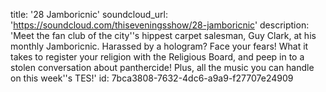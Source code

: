 title: '28 Jamboricnic'
soundcloud_url: 'https://soundcloud.com/thiseveningsshow/28-jamboricnic'
description: 'Meet the fan club of the city''s hippest carpet salesman, Guy Clark, at his monthly Jamboricnic. Harassed by a hologram? Face your fears! What it takes to register your religion with the Religious Board, and peep in to a stolen conversation about panthercide! Plus, all the music you can handle on this week''s TES!'
id: 7bca3808-7632-4dc6-a9a9-f27707e24909
